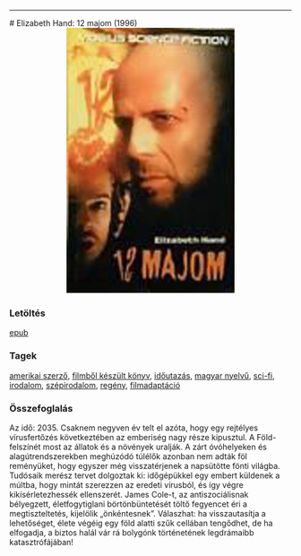 <hr/>
# <a name="id_779">Elizabeth Hand: 12 majom (1996)</a>
<center><img src="https://github.com/BercziSandor/calibre_lib/raw/main/main/Elizabeth%20Hand/12%20Majom%20%28779%29/cover.jpg" alt="cover" width="300"/></center>

### Letöltés
[epub](https://github.com/BercziSandor/calibre_lib/raw/main/main/Elizabeth%20Hand/12%20Majom%20%28779%29/12%20majom%20-%20Elizabeth%20Hand.epub)

### Tagek
[amerikai szerző](https://github.com/berczisandor/calibre_lib/blob/main/main/_tags/amerikai%20szerz%c5%91.md), [filmből készült könyv](https://github.com/berczisandor/calibre_lib/blob/main/main/_tags/filmb%c5%91l%20k%c3%a9sz%c3%bclt%20k%c3%b6nyv.md), [időutazás](https://github.com/berczisandor/calibre_lib/blob/main/main/_tags/id%c5%91utaz%c3%a1s.md), [magyar nyelvű](https://github.com/berczisandor/calibre_lib/blob/main/main/_tags/magyar%20nyelv%c5%b1.md), [sci-fi](https://github.com/berczisandor/calibre_lib/blob/main/main/_tags/sci-fi.md), [irodalom](https://github.com/berczisandor/calibre_lib/blob/main/main/_tags/irodalom.md), [szépirodalom](https://github.com/berczisandor/calibre_lib/blob/main/main/_tags/sz%c3%a9pirodalom.md), [regény](https://github.com/berczisandor/calibre_lib/blob/main/main/_tags/reg%c3%a9ny.md), [filmadaptáció](https://github.com/berczisandor/calibre_lib/blob/main/main/_tags/filmadapt%c3%a1ci%c3%b3.md)

### Összefoglalás
<p class="description">Az idő: 2035. Csaknem negyven év telt el azóta, hogy egy rejtélyes vírusfertőzés következtében az emberiség nagy része kipusztul. A Föld-felszínét most az állatok és a növények uralják. A zárt óvóhelyeken és alagútrendszerekben meghúzódó túlélők azonban nem adták föl reményüket, hogy egyszer még visszatérjenek a napsütötte fönti világba. Tudósaik merész tervet dolgoztak ki: időgépükkel egy embert küldenek a múltba, hogy mintát szerezzen az eredeti vírusból, és így végre kikísérletezhessék ellenszerét. James Cole-t, az antiszociálisnak bélyegzett, életfogytiglani börtönbüntetését töltő fegyencet éri a megtiszteltetés, kijelölik „önkéntesnek”. Válaszhat: ha visszautasítja a lehetőséget, élete végéig egy föld alatti szűk cellában tengődhet, de ha elfogadja, a biztos halál vár rá bolygónk történetének legdrámaibb katasztrófájában!</p>


